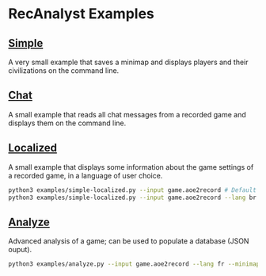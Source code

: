 # RecAnalyst Examples

## [Simple](./simple.py)

A very small example that saves a minimap and displays players and their
civilizations on the command line.

## [Chat](./chat.py)

A small example that reads all chat messages from a recorded game and displays
them on the command line.

## [Localized](./simple-localized.py)

A small example that displays some information about the game settings of a
recorded game, in a language of user choice.

```bash
python3 examples/simple-localized.py --input game.aoe2record # Default language (French in this script).
python3 examples/simple-localized.py --input game.aoe2record --lang br # Use Brazilian Portuguese
```
## [Analyze](./analyze.py)

Advanced analysis of a game; can be used to populate a database (JSON ouput).

```bash
python3 examples/analyze.py --input game.aoe2record --lang fr --minimap minimap.out.png --researches researches.out.png
```
